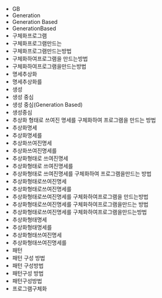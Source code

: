 ﻿- GB
- Generation
- Generation Based
- GenerationBased
- 구체화프로그램
- 구체화프로그램만드는
- 구체화프로그램만드는방법
- 구체화하여프로그램을 만드는방법
- 구체화하여프로그램을만드는방법
- 명세추상화
- 명세추상화를
- 생성
- 생성 중심
- 생성 중심(Generation Based)
- 생성중심
- 추상화 형태로 쓰여진 명세를 구체화하여 프로그램을 만드는 방법
- 추상화명세
- 추상화명세를
- 추상화쓰여진명세
- 추상화쓰여진명세를
- 추상화형태로 쓰여진명세
- 추상화형태로 쓰여진명세를
- 추상화형태로 쓰여진명세를 구체화하여 프로그램을만드는 방법
- 추상화형태로쓰여진명세
- 추상화형태로쓰여진명세를
- 추상화형태로쓰여진명세를 구체화하여프로그램을 만드는방법
- 추상화형태로쓰여진명세를 구체화하여프로그램을만드는 방법
- 추상화형태로쓰여진명세를 구체화하여프로그램을만드는방법
- 추상화형태명세
- 추상화형태명세를
- 추상화형태쓰여진명세
- 추상화형태쓰여진명세를
- 패턴
- 패턴 구성 방법
- 패턴 구성방법
- 패턴구성 방법
- 패턴구성방법
- 프로그램구체화
